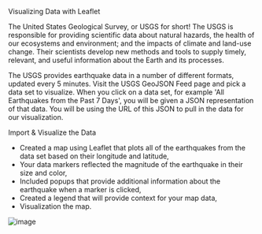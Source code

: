 Visualizing Data with Leaflet

The United States Geological Survey, or USGS for short! The USGS is responsible for providing scientific data about natural hazards, the health of our ecosystems and environment; and the impacts of climate and land-use change. Their scientists develop new methods and tools to supply timely, relevant, and useful information about the Earth and its processes.

The USGS provides earthquake data in a number of different formats, updated every 5 minutes. Visit the USGS GeoJSON Feed page and pick a data set to visualize. When you click on a data set, for example 'All Earthquakes from the Past 7 Days', you will be given a JSON representation of that data. You will be using the URL of this JSON to pull in the data for our visualization.

Import & Visualize the Data
- Created a map using Leaflet that plots all of the earthquakes from the data set based on their longitude and latitude,
- Your data markers reflected the magnitude of the earthquake in their size and color,
- Included popups that provide additional information about the earthquake when a marker is clicked,
- Created a legend that will provide context for your map data,
- Visualization the map.

![image](https://user-images.githubusercontent.com/63757160/109662115-50d95880-7b30-11eb-8de5-2b4c320f1160.png)

